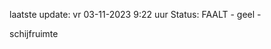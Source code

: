 laatste update: 
vr 03-11-2023  9:22   uur 
Status: FAALT - geel - 
<div class="service Y">schijfruimte</div>